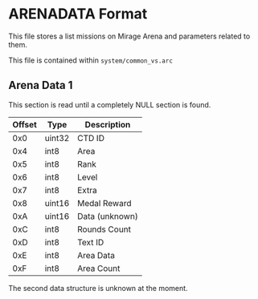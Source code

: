 # ARENADATA Format

This file stores a list missions on Mirage Arena and parameters related to them.

This file is contained within `system/common_vs.arc`

## Arena Data 1
This section is read until a completely NULL section is found. 

| Offset | Type  | Description
|--------|-------|------------
| 0x0     | uint32   | CTD ID
| 0x4     | int8   | Area
| 0x5     | int8   | Rank
| 0x6     | int8   | Level
| 0x7     | int8   | Extra
| 0x8     | uint16  | Medal Reward
| 0xA     | uint16  | Data (unknown)
| 0xC     | int8   | Rounds Count
| 0xD     | int8   | Text ID
| 0xE     | int8   | Area Data
| 0xF     | int8   | Area Count

The second data structure is unknown at the moment.